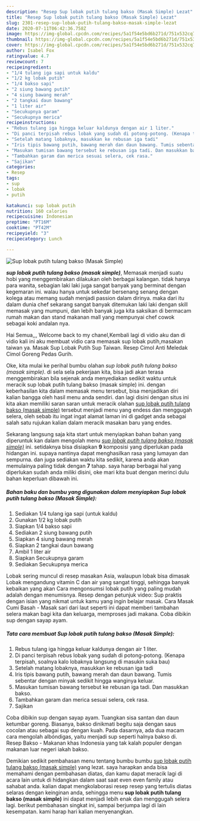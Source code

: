 ```yaml
---
description: "Resep Sup lobak putih tulang bakso (Masak Simple) Lezat"
title: "Resep Sup lobak putih tulang bakso (Masak Simple) Lezat"
slug: 2301-resep-sup-lobak-putih-tulang-bakso-masak-simple-lezat
date: 2020-07-11T06:42:36.758Z
image: https://img-global.cpcdn.com/recipes/5a1f54e5bd6b271d/751x532cq70/sup-lobak-putih-tulang-bakso-masak-simple-foto-resep-utama.jpg
thumbnail: https://img-global.cpcdn.com/recipes/5a1f54e5bd6b271d/751x532cq70/sup-lobak-putih-tulang-bakso-masak-simple-foto-resep-utama.jpg
cover: https://img-global.cpcdn.com/recipes/5a1f54e5bd6b271d/751x532cq70/sup-lobak-putih-tulang-bakso-masak-simple-foto-resep-utama.jpg
author: Isabel Fox
ratingvalue: 4.7
reviewcount: 7
recipeingredient:
- "1/4 tulang iga sapi untuk kaldu"
- "1/2 kg lobak putih"
- "1/4 bakso sapi"
- "2 siung bawang putih"
- "4 siung bawang merah"
- "2 tangkai daun bawang"
- "1 liter air"
- "Secukupnya garam"
- "Secukupnya merica"
recipeinstructions:
- "Rebus tulang iga hingga keluar kaldunya dengan air 1 liter."
- "Di panci terpisah rebus lobak yang sudah di potong-potong. (Kenapa terpisah, soalnya kalo lobaknya langsung di masukin suka bau)"
- "Setelah matang lobaknya, masukkan ke rebusan iga tadi"
- "Iris tipis bawang putih, bawang merah dan daun bawang. Tumis sebentar dengan minyak sedikit hingga wanginya keluar."
- "Masukan tumisan bawang tersebut ke rebusan iga tadi. Dan masukkan bakso."
- "Tambahkan garam dan merica sesuai selera, cek rasa."
- "Sajikan"
categories:
- Resep
tags:
- sup
- lobak
- putih

katakunci: sup lobak putih 
nutrition: 160 calories
recipecuisine: Indonesian
preptime: "PT16M"
cooktime: "PT42M"
recipeyield: "3"
recipecategory: Lunch

---
```



![Sup lobak putih tulang bakso (Masak Simple)](https://img-global.cpcdn.com/recipes/5a1f54e5bd6b271d/751x532cq70/sup-lobak-putih-tulang-bakso-masak-simple-foto-resep-utama.jpg)

<b><i>sup lobak putih tulang bakso (masak simple)</i></b>, Memasak menjadi suatu hobi yang menggembirakan dilakukan oleh berbagai kalangan. tidak hanya para wanita, sebagian laki laki juga sangat banyak yang berminat dengan kegemaran ini. walau hanya untuk sekedar bersenang senang dengan kolega atau memang sudah menjadi passion dalam dirinya. maka dari itu dalam dunia chef sekarang sangat banyak ditemukan laki laki dengan skill memasak yang mumpuni, dan lebih banyak juga kita saksikan di bermacam rumah makan dan stand makanan mall yang mempunyai chef cowok sebagai koki andalan nya.

Hai Semua,,, Welcome back to my chanel,Kembali lagi di vidio aku dan di vidio kali ini aku membuat vidio cara memasak sup lobak putih,masakan taiwan ya. Masak Sup Lobak Putih Sup Taiwan. Resep Cimol Anti Meledak Cimol Goreng Pedas Gurih.

Oke, kita mulai ke perihal bumbu olahan <i>sup lobak putih tulang bakso (masak simple)</i>. di sela sela pekerjaan kita, bisa jadi akan terasa menggembirakan bila sejenak anda menyediakan sedikit waktu untuk meracik sup lobak putih tulang bakso (masak simple) ini. dengan keberhasilan kita dalam memasak menu tersebut, bisa menjadikan diri kalian bangga oleh hasil menu anda sendiri. dan lagi disini dengan situs ini kita akan memiliki saran saran untuk meracik olahan <u>sup lobak putih tulang bakso (masak simple)</u> tersebut menjadi menu yang endess dan menggugah selera, oleh sebab itu ingat ingat alamat laman ini di gadget anda sebagai salah satu rujukan kalian dalam meracik masakan baru yang endes.


Sekarang langsung saja kita start untuk menyiapkan bahan bahan yang diperuntuk kan dalam mengolah menu <u><i>sup lobak putih tulang bakso (masak simple)</i></u> ini. setidaknya bisa disiapkan <b>9</b> komposisi yang diperlukan pada hidangan ini. supaya nantinya dapat menghasilkan rasa yang lumayan dan sempurna. dan juga sediakan waktu kita sedikit, karena anda akan memulainya paling tidak dengan <b>7</b> tahap. saya harap berbagai hal yang diperlukan sudah anda miliki disini, oke mari kita buat dengan merinci dulu bahan keperluan dibawah ini.

<!--inarticleads1-->

##### Bahan baku dan bumbu yang digunakan dalam menyiapkan Sup lobak putih tulang bakso (Masak Simple):

1. Sediakan 1/4 tulang iga sapi (untuk kaldu)
1. Gunakan 1/2 kg lobak putih
1. Siapkan 1/4 bakso sapi
1. Sediakan 2 siung bawang putih
1. Siapkan 4 siung bawang merah
1. Siapkan 2 tangkai daun bawang
1. Ambil 1 liter air
1. Siapkan Secukupnya garam
1. Sediakan Secukupnya merica


Lobak sering muncul di resep masakan Asia, walaupun lobak bisa dimasak Lobak mengandung vitamin C dan air yang sangat tinggi, sehingga banyak kebaikan yang akan Cara mengonsumsi lobak putih yang paling mudah adalah dengan menumisnya. Resep dengan petunjuk video: Sup praktis dengan isian yang nikmat untuk kamu yang ingin belajar masak. Cara Masak Cumi Basah - Masak sari dari laut seperti ini dapat memberi tambahan selera makan bagi kita dan keluarga, memproses jadi makana. Coba dibikin sup dengan sayap ayam. 

<!--inarticleads2-->

##### Tata cara membuat Sup lobak putih tulang bakso (Masak Simple):

1. Rebus tulang iga hingga keluar kaldunya dengan air 1 liter.
1. Di panci terpisah rebus lobak yang sudah di potong-potong. (Kenapa terpisah, soalnya kalo lobaknya langsung di masukin suka bau)
1. Setelah matang lobaknya, masukkan ke rebusan iga tadi
1. Iris tipis bawang putih, bawang merah dan daun bawang. Tumis sebentar dengan minyak sedikit hingga wanginya keluar.
1. Masukan tumisan bawang tersebut ke rebusan iga tadi. Dan masukkan bakso.
1. Tambahkan garam dan merica sesuai selera, cek rasa.
1. Sajikan


Coba dibikin sup dengan sayap ayam. Tuangkan sisa santan dan daun ketumbar goreng. Biasanya, bakso dinikmati begitu saja dengan saus cocolan atau sebagai sup dengan kuah. Pada dasarnya, ada dua macam cara mengolah albóndigas, yaitu menjadi sup seperti halnya bakso di. Resep Bakso - Makanan khas Indonesia yang tak kalah populer dengan makanan luar negeri iakah bakso. 

Demikian sedikit pembahasan menu tentang bumbu bumbu <u>sup lobak putih tulang bakso (masak simple)</u> yang lezat. saya harapkan anda bisa memahami dengan pembahasan diatas, dan kamu dapat meracik lagi di acara lain untuk di hidangkan dalam saat saat even even family atau sahabat anda. kalian dapat mengkolaborasi resep resep yang tertulis diatas selaras dengan keinginan anda, sehingga menu <b>sup lobak putih tulang bakso (masak simple)</b> ini dapat menjadi lebih enak dan menggugah selera lagi. berikut pembahasan singkat ini, sampai berjumpa lagi di lain kesempatan. kami harap hari kalian menyenangkan.
